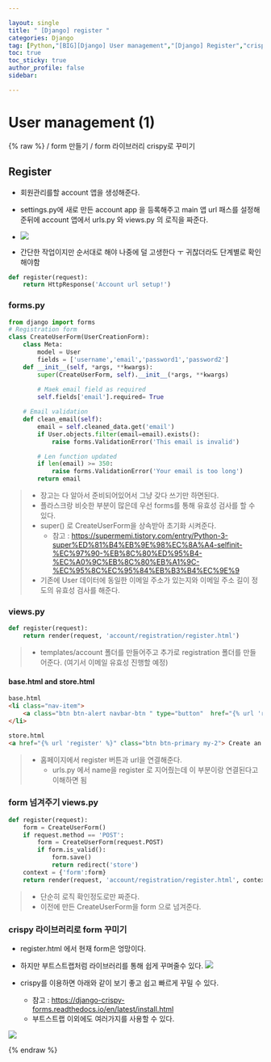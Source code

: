 ```yaml
---

layout: single
title: " [Django] register "
categories: Django
tag: [Python,"[BIG][Django] User management","[Django] Register","crispy"]
toc: true
toc_sticky: true
author_profile: false
sidebar:

---
```

# User management (1)
{% raw %}
/ form 만들기 / form 라이브러리 crispy로 꾸미기 

## Register

- 회원관리를할 account 앱을 생성해준다.
- settings.py에 새로 만든 account app 을 등록해주고 main 앱 url 패스를 설정해준뒤에 account 앱에서 urls.py 와 views.py 의 로직을 짜준다.
- ![](https://i.imgur.com/Rt10ORH.png)

- 간단한 작업이지만 순서대로 해야 나중에 덜 고생한다 ㅜ 귀찮더라도 단계별로 확인해야함
```python
def register(request):
    return HttpResponse('Account url setup!')
```


### forms.py

```python
from django import forms
# Registration form
class CreateUserForm(UserCreationForm):
    class Meta:
        model = User
        fields = ['username','email','password1','password2']
    def __init__(self, *args, **kwargs):
        super(CreateUserForm, self).__init__(*args, **kwargs)
        
        # Maek email field as required
        self.fields['email'].required= True

    # Email validation
    def clean_email(self):
        email = self.cleaned_data.get('email')
        if User.objects.filter(email=email).exists():
            raise forms.ValidationError('This email is invalid')

        # Len function updated
        if len(email) >= 350:
            raise forms.ValidationError('Your email is too long')
        return email
```
>- 장고는 다 알아서 준비되어있어서 그냥 갖다 쓰기만 하면된다.
>- 플라스크랑 비슷한 부분이 많은데 우선 forms를 통해 유효성 검사를 할 수 있다.
>- super() 로 CreateUserForm을 상속받아 초기화 시켜준다.
>	- 참고 : https://supermemi.tistory.com/entry/Python-3-super%ED%81%B4%EB%9E%98%EC%8A%A4-selfinit-%EC%97%90-%EB%8C%80%ED%95%B4-%EC%A0%9C%EB%8C%80%EB%A1%9C-%EC%95%8C%EC%95%84%EB%B3%B4%EC%9E%9
>- 기존에 User 데이터에 동일한 이메일 주소가 있는지와 이메일 주소 길이 정도의 유효성 검사를 해준다.

### views.py
```python
def register(request):
    return render(request, 'account/registration/register.html')
```
>- templates/account 폴더를 만들어주고 추가로 registration 폴더를 만들어준다. (여기서 이메일 유효성 진행할 예정)

#### base.html and store.html
```html
base.html
<li class="nav-item">
	<a class="btn btn-alert navbar-btn " type="button"  href="{% url 'register' %}"> Register </a>
</li>

store.html
<a href="{% url 'register' %}" class="btn btn-primary my-2"> Create an account </a>
```
>- 홈페이지에서 register 버튼과 url을 연결해준다.
>	- urls.py 에서 name을 register 로 지어줬는데 이 부분이랑 연결된다고 이해하면 됨

### form 넘겨주기 views.py
```python
def register(request):
    form = CreateUserForm()
    if request.method == 'POST':
        form = CreateUserForm(request.POST)
        if form.is_valid():
            form.save()
            return redirect('store')
    context = {'form':form}
    return render(request, 'account/registration/register.html', context=context)
```
>- 단순히 로직 확인정도로만 짜준다.
>- 이전에 만든 CreateUserForm을 form 으로 넘겨준다.

### crispy 라이브러리로 form 꾸미기
- register.html 에서 현재 form은 엉망이다.
- 하지만 부트스트랩처럼 라이브러리를 통해 쉽게 꾸며줄수 있다.
![](https://i.imgur.com/kINBZiD.png)

- crispy를 이용하면 아래와 같이 보기 좋고 쉽고 빠르게 꾸밀 수 있다.
	- 참고 : https://django-crispy-forms.readthedocs.io/en/latest/install.html
	- 부트스트랩 이외에도 여러가지를 사용할 수 있다.

![](https://i.imgur.com/meQxA3c.png)



{% endraw %}



